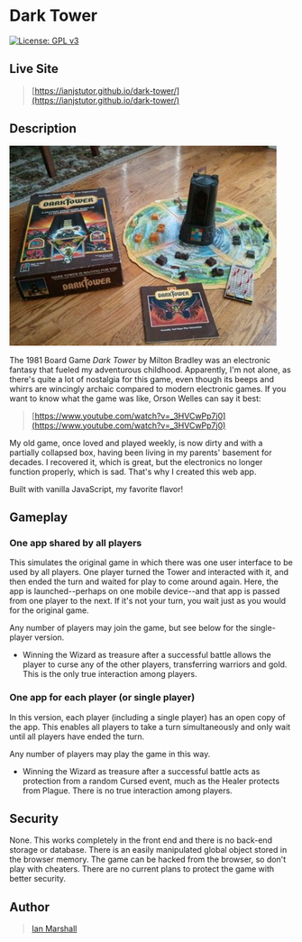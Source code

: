 # Dark Tower

[![License: GPL v3](https://img.shields.io/badge/License-GPLv3-blue.svg)](https://www.gnu.org/licenses/gpl-3.0)

## Live Site

> [https://ianjstutor.github.io/dark-tower/](https://ianjstutor.github.io/dark-tower/)

## Description

![Dark Tower board and pieces](/media/img/tabletop.jpg)

The 1981 Board Game _Dark Tower_ by Milton Bradley was an electronic fantasy that fueled my adventurous childhood. Apparently, I'm not alone, as there's quite a lot of nostalgia for this game, even though its beeps and whirrs are wincingly archaic compared to modern electronic games. If you want to know what the game was like, Orson Welles can say it best:

> [https://www.youtube.com/watch?v=_3HVCwPp7j0](https://www.youtube.com/watch?v=_3HVCwPp7j0)

My old game, once loved and played weekly, is now dirty and with a partially collapsed box, having been living in my parents' basement for decades. I recovered it, which is great, but the electronics no longer function properly, which is sad. That's why I created this web app.

Built with vanilla JavaScript, my favorite flavor!

## Gameplay

### One app shared by all players

This simulates the original game in which there was one user interface to be used by all players. One player turned the Tower and interacted with it, and then ended the turn and waited for play to come around again. Here, the app is launched--perhaps on one mobile device--and that app is passed from one player to the next. If it's not your turn, you wait just as you would for the original game.

Any number of players may join the game, but see below for the single-player version.

* Winning the Wizard as treasure after a successful battle allows the player to curse any of the other players, transferring warriors and gold. This is the only true interaction among players.

### One app for each player (or single player)

In this version, each player (including a single player) has an open copy of the app. This enables all players to take a turn simultaneously and only wait until all players have ended the turn.

Any number of players may play the game in this way.

* Winning the Wizard as treasure after a successful battle acts as protection from a random Cursed event, much as the Healer protects from Plague. There is no true interaction among players.

## Security

None. This works completely in the front end and there is no back-end storage or database. There is an easily manipulated global object stored in the browser memory. The game can be hacked from the browser, so don't play with cheaters. There are no current plans to protect the game with better security.

## Author

> [Ian Marshall](https://ianjstutor.github.io/ian-marshall/)